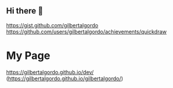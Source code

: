 ## Hi there 👋

<!--

**Here are some ideas to get you started:**

🙋‍♀️ A short introduction - what is your organization all about?
🌈 Contribution guidelines - how can the community get involved?
👩‍💻 Useful resources - where can the community find your docs? Is there anything else the community should know?
🍿 Fun facts - what does your team eat for breakfast?
🧙 Remember, you can do mighty things with the power of [Markdown](https://docs.github.com/github/writing-on-github/getting-started-with-writing-and-formatting-on-github/basic-writing-and-formatting-syntax)
-->
https://gist.github.com/gilbertalgordo
https://github.com/users/gilbertalgordo/achievements/quickdraw
# My Page
https://gilbertalgordo.github.io/dev/
(https://gilbertalgordo.github.io/gilbertalgordo/)
